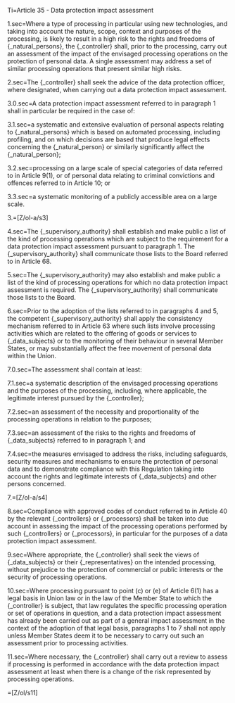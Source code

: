Ti=Article 35 - Data protection impact assessment

1.sec=Where a type of processing in particular using new technologies, and taking into account the nature, scope, context and purposes of the processing, is likely to result in a high risk to the rights and freedoms of {_natural_persons}, the {_controller} shall, prior to the processing, carry out an assessment of the impact of the envisaged processing operations on the protection of personal data. A single assessment may address a set of similar processing operations that present similar high risks.

2.sec=The {_controller} shall seek the advice of the data protection officer, where designated, when carrying out a data protection impact assessment.

3.0.sec=A data protection impact assessment referred to in paragraph 1 shall in particular be required in the case of:

3.1.sec=a systematic and extensive evaluation of personal aspects relating to {_natural_persons} which is based on automated processing, including profiling, and on which decisions are based that produce legal effects concerning the {_natural_person} or similarly significantly affect the {_natural_person};

3.2.sec=processing on a large scale of special categories of data referred to in Article 9(1), or of personal data relating to criminal convictions and offences referred to in Article 10; or

3.3.sec=a systematic monitoring of a publicly accessible area on a large scale.

3.=[Z/ol-a/s3]

4.sec=The {_supervisory_authority} shall establish and make public a list of the kind of processing operations which are subject to the requirement for a data protection impact assessment pursuant to paragraph 1. The {_supervisory_authority} shall communicate those lists to the Board referred to in Article 68.

5.sec=The {_supervisory_authority} may also establish and make public a list of the kind of processing operations for which no data protection impact assessment is required. The {_supervisory_authority} shall communicate those lists to the Board.

6.sec=Prior to the adoption of the lists referred to in paragraphs 4 and 5, the competent {_supervisory_authority} shall apply the consistency mechanism referred to in Article 63 where such lists involve processing activities which are related to the offering of goods or services to {_data_subjects} or to the monitoring of their behaviour in several Member States, or may substantially affect the free movement of personal data within the Union.

7.0.sec=The assessment shall contain at least:

7.1.sec=a systematic description of the envisaged processing operations and the purposes of the processing, including, where applicable, the legitimate interest pursued by the {_controller};

7.2.sec=an assessment of the necessity and proportionality of the processing operations in relation to the purposes;

7.3.sec=an assessment of the risks to the rights and freedoms of {_data_subjects} referred to in paragraph 1; and

7.4.sec=the measures envisaged to address the risks, including safeguards, security measures and mechanisms to ensure the protection of personal data and to demonstrate compliance with this Regulation taking into account the rights and legitimate interests of {_data_subjects} and other persons concerned.

7.=[Z/ol-a/s4]

8.sec=Compliance with approved codes of conduct referred to in Article 40 by the relevant {_controllers} or {_processors} shall be taken into due account in assessing the impact of the processing operations performed by such {_controllers} or {_processors}, in particular for the purposes of a data protection impact assessment.

9.sec=Where appropriate, the {_controller} shall seek the views of {_data_subjects} or their {_representatives} on the intended processing, without prejudice to the protection of commercial or public interests or the security of processing operations.

10.sec=Where processing pursuant to point (c) or (e) of Article 6(1) has a legal basis in Union law or in the law of the Member State to which the {_controller} is subject, that law regulates the specific processing operation or set of operations in question, and a data protection impact assessment has already been carried out as part of a general impact assessment in the context of the adoption of that legal basis, paragraphs 1 to 7 shall not apply unless Member States deem it to be necessary to carry out such an assessment prior to processing activities.

11.sec=Where necessary, the {_controller} shall carry out a review to assess if processing is performed in accordance with the data protection impact assessment at least when there is a change of the risk represented by processing operations.

=[Z/ol/s11]
